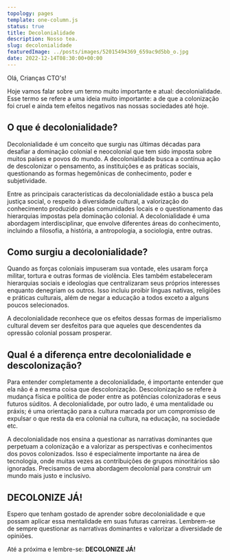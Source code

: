 ```yaml
---
topology: pages
template: one-column.js
status: true
title: Decolonialidade
description: Nosso tea.
slug: decolonialidade
featuredImage: ../posts/images/52015494369_659ac9d5bb_o.jpg
date: 2022-12-14T08:30:00+00:00
---
```


Olá, Crianças CTO's!

Hoje vamos falar sobre um termo muito importante e atual: decolonialidade. Esse termo se refere a uma ideia muito importante: a de que a colonização foi cruel e ainda tem efeitos negativos nas nossas sociedades até hoje.

## O que é decolonialidade?

Decolonialidade é um conceito que surgiu nas últimas décadas para desafiar a dominação colonial e neocolonial que tem sido imposta sobre muitos países e povos do mundo. A decolonialidade busca a contínua ação de descolonizar o pensamento, as instituições e as práticas sociais, questionando as formas hegemônicas de conhecimento, poder e subjetividade.

Entre as principais características da decolonialidade estão a busca pela justiça social, o respeito à diversidade cultural, a valorização do conhecimento produzido pelas comunidades locais e o questionamento das hierarquias impostas pela dominação colonial. A decolonialidade é uma abordagem interdisciplinar, que envolve diferentes áreas do conhecimento, incluindo a filosofia, a história, a antropologia, a sociologia, entre outras.

## Como surgiu a decolonialidade?

Quando as forças coloniais impuseram sua vontade, eles usaram força militar, tortura e outras formas de violência. Eles também estabeleceram hierarquias sociais e ideologias que centralizaram seus próprios interesses enquanto denegriam os outros. Isso incluiu proibir línguas nativas, religiões e práticas culturais, além de negar a educação a todos exceto a alguns poucos selecionados.

A decolonialidade reconhece que os efeitos dessas formas de imperialismo cultural devem ser desfeitos para que aqueles que descendentes da opressão colonial possam prosperar.

## Qual é a diferença entre decolonialidade e descolonização?

Para entender completamente a decolonialidade, é importante entender que ela não é a mesma coisa que descolonização. Descolonização se refere à mudança física e política de poder entre as potências colonizadoras e seus futuros súditos. A decolonialidade, por outro lado, é uma mentalidade ou práxis; é uma orientação para a cultura marcada por um compromisso de expulsar o que resta da era colonial na cultura, na educação, na sociedade etc.

A decolonialidade nos ensina a questionar as narrativas dominantes que perpetuam a colonização e a valorizar as perspectivas e conhecimentos dos povos colonizados. Isso é especialmente importante na área de tecnologia, onde muitas vezes as contribuições de grupos minoritários são ignoradas. Precisamos de uma abordagem decolonial para construir um mundo mais justo e inclusivo.

## DECOLONIZE JÁ!

Espero que tenham gostado de aprender sobre decolonialidade e que possam aplicar essa mentalidade em suas futuras carreiras. Lembrem-se de sempre questionar as narrativas dominantes e valorizar a diversidade de opiniões.

Até a próxima e lembre-se: **DECOLONIZE JÁ!**
